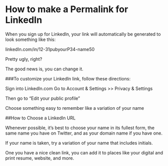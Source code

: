 # How to make a Permalink for LinkedIn
When you sign up for LinkedIn, your link will automatically be generated to look something like this:

linkedIn.com/in/12-31pubyourP34-name50

Pretty ugly, right?

The good news is, you can change it.

###To customize your LinkedIn link, follow these directions:

Sign into LinkedIn.com
Go to Account & Settings >> Privacy & Settings

Then go to “Edit your public profile”

Choose something easy to remember like a variation of your name

##How to Choose a LinkedIn URL

Whenever possible, it’s best to choose your name in its fullest form, the same name you have on Twitter, and as your domain name if you have one.

If your name is taken, try a variation of your name that includes initials.

One you have a nice clean link, you can add it to places like your digital and print resume, website, and more.
